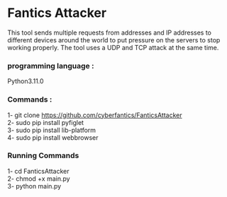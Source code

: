 # Fantics Attacker
This tool sends multiple requests from addresses and IP addresses to different devices around the world to put pressure on the servers to stop working properly. The tool uses a UDP and TCP attack at the same time.

### programming language : 
Python3.11.0

### Commands :

1- git clone https://github.com/cyberfantics/FanticsAttacker</br>
2- sudo pip install pyfiglet</br>
3- sudo pip install lib-platform</br>
4- sudo pip install webbrowser</br>

### Running Commands
1- cd FanticsAttacker</br>
2- chmod +x main.py</br>
3- python main.py 
